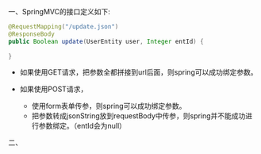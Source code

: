 一、SpringMVC的接口定义如下:

```java
@RequestMapping("/update.json")
@ResponseBody
public Boolean update(UserEntity user, Integer entId) {
    
}
```

- 如果使用GET请求，把参数全都拼接到url后面，则spring可以成功绑定参数。

- 如果使用POST请求，
  - 使用form表单传参，则spring可以成功绑定参数。
  - 把参数转成jsonString放到requestBody中传参，则spring并不能成功进行参数绑定。（entId会为null）





二、

